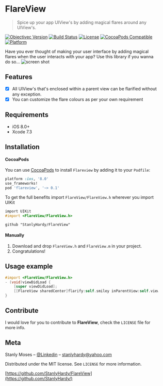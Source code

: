 # FlareView
> Spice up your app UIView's by adding magical flares around any UIView's.

[![Objectivec Version][objectivec-image]][objectivec-url]
[![Build Status][travis-image]][travis-url]
[![License][license-image]][license-url]
[![CocoaPods Compatible](https://img.shields.io/cocoapods/v/EZSwiftExtensions.svg)](https://img.shields.io/cocoapods/v/LFAlertController.svg)  
[![Platform](https://img.shields.io/cocoapods/p/LFAlertController.svg?style=flat)](http://cocoapods.org/pods/LFAlertController)

Have you ever thought of making your user interface by adding magical flares when the user interacts with your app?  Use this library if you wanna do so...
![screen shot](https://cloud.githubusercontent.com/assets/14089959/20383662/af86e6ae-acd6-11e6-8191-43786511bb31.gif)

## Features

- [x] All UIView's that's enclosed within a parent view can be flarified without any exception.
- [x] You can customize the flare colours as per your own requirement

## Requirements

- iOS 8.0+
- Xcode 7.3

## Installation

#### CocoaPods
You can use [CocoaPods](http://cocoapods.org/) to install `Flareview` by adding it to your `Podfile`:

```ruby
platform :ios, '8.0'
use_frameworks!
pod 'flareview', '~> 0.1'
```

To get the full benefits import `FlareView/FlareView.h` wherever you import UIKit

``` objective-c
import UIKit
#import <FlareView/FlareView.h>
```
```
github "StanlyHardy/FlareView"
```
#### Manually
1. Download and drop ```FlareView.h``` and ```FlareView.m``` in your project.  
2. Congratulations!  

## Usage example

```objective-c
#import <FlareView/FlareView.h>
- (void)viewDidLoad {
    [super viewDidLoad];
    [[FlareView sharedCenter]flarify:self.smiley inParentView:self.view withColor:[UIColor yellowColor]];
}
```

## Contribute

I would love for you to contribute to **FlareView**, check the ``LICENSE`` file for more info.

## Meta

Stanly Moses – [@Linkedin](https://in.linkedin.com/in/stanlymoses) – stanlyhardy@yahoo.com

Distributed under the MIT license. See ``LICENSE`` for more information.

[https://github.com/StanlyHardy/FlareView](https://github.com/StanlyHardy/)

[objectivec-image]:https://img.shields.io/badge/Language-Objective%20C-blue.svg?style=flat
[objectivec-url]: https://developer.apple.com/library/content/documentation/Cocoa/Conceptual/ProgrammingWithObjectiveC/Introduction/Introduction.html
[travis-image]: https://img.shields.io/travis/dbader/node-datadog-metrics/master.svg?style=flat-square
[travis-url]: https://travis-ci.org/dbader/node-datadog-metrics
[license-image]: https://img.shields.io/badge/License-MIT-blue.svg
[license-url]: LICENSE
[codebeat-image]: https://codebeat.co/badges/c19b47ea-2f9d-45df-8458-b2d952fe9dad
[codebeat-url]: https://codebeat.co/projects/github-com-vsouza-awesomeios-com
